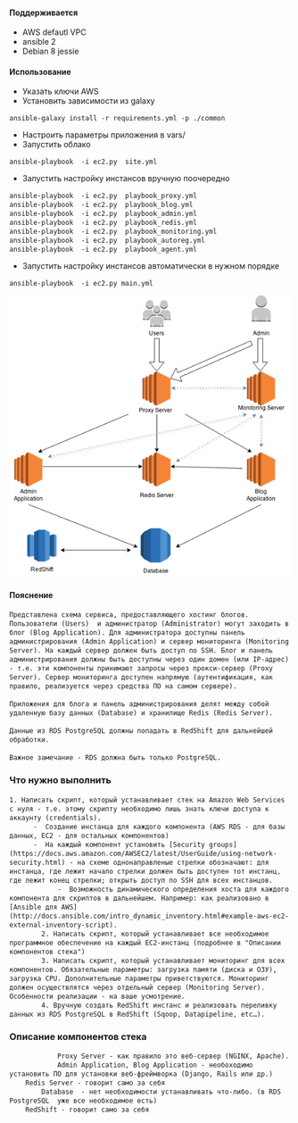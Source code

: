#### Поддерживается
- AWS defautl VPC
- ansible 2
- Debian 8 jessie

#### Использование

- Указать ключи AWS
- Установить зависимости из galaxy
```
ansible-galaxy install -r requirements.yml -p ./common
```
-	Настроить параметры приложения в vars/
- Запустить облако

```
ansible-playbook  -i ec2.py  site.yml
```
- Запустить настройку инстансов вручную поочередно

```
ansible-playbook  -i ec2.py  playbook_proxy.yml
ansible-playbook  -i ec2.py  playbook_blog.yml
ansible-playbook  -i ec2.py  playbook_admin.yml
ansible-playbook  -i ec2.py  playbook_redis.yml
ansible-playbook  -i ec2.py  playbook_monitoring.yml
ansible-playbook  -i ec2.py  playbook_autoreg.yml
ansible-playbook  -i ec2.py  playbook_agent.yml
```
- Запустить настройку инстансов автоматически в нужном порядке
```
ansible-playbook  -i ec2.py main.yml
```

![pic](/pic.png)

#### Пояснение
	Представлена схема сервиса, предоставляющего хостинг блогов.
	Пользователи (Users)  и администратор (Administrator) могут заходить в блог (Blog Application). Для администратора доступны панель администрирования (Admin Application) и сервер мониторинга (Monitoring Server). На каждый сервер должен быть доступ по SSH. Блог и панель администрирования должны быть доступны через один домен (или IP-адрес) - т.е. эти компоненты принимают запросы через прокси-сервер (Proxy Server). Сервер мониторинга доступен напрямую (аутентификация, как правило, реализуется через средства ПО на самом сервере).

	Приложения для блога и панель администрирования делят между собой удаленную базу данных (Database) и хранилище Redis (Redis Server).

	Данные из RDS PostgreSQL должны попадать в RedShift для дальнейшей обработки.

	Важное замечание - RDS должна быть только PostgreSQL.

### Что нужно выполнить
	1. Написать скрипт, который устанавливает стек на Amazon Web Services с нуля - т.е. этому скрипту необходимо лишь знать ключи доступа к аккаунту (credentials).
	      -  Создание инстанца для каждого компонента (AWS RDS - для базы данных, EC2 - для остальных компонентов)
	      -  На каждый компонент установить [Security groups](https://docs.aws.amazon.com/AWSEC2/latest/UserGuide/using-network-security.html) - на схеме однонаправленые стрелки обозначают: для инстанца, где лежит начало стрелки должен быть доступен тот инстанц, где лежит конец стрелки; открыть доступ по SSH для всех инстанцов.
	            -  Возможность динамического определения хоста для каждого компонента для скриптов в дальнейшем. Например: как реализовано в [Ansible для AWS](http://docs.ansible.com/intro_dynamic_inventory.html#example-aws-ec2-external-inventory-script).
		    2. Написать скрипт, который устанавливает все необходимое программное обеспечение на каждый EC2-инстанц (подробнее в "Описании компонентов стека")
		    3. Написать скрипт, который устанавливает мониторинг для всех компонентов. Обязательные параметры: загрузка памяти (диска и ОЗУ), загрузка CPU. Дополнительные параметры приветствуются. Мониторинг должен осуществлятся через отдельный сервер (Monitoring Server). Особенности реализации - на ваше усмотрение.
		    4. Вручную создать RedShift инстанс и реализовать переливку данных из RDS PostgreSQL в RedShift (Sqoop, Datapipeline, etc…).

### Описание компонентов стека
		        Proxy Server - как правило это веб-сервер (NGINX, Apache).
			    Admin Application, Blog Application - необоходимо установить ПО для установки веб-фреймворка (Django, Rails или др.)
	    Redis Server - говорит само за себя
	        Database  - нет необходимости устанавливать что-либо. (в RDS PostgreSQL  уже все необходимое есть)
	    RedShift - говорит само за себя
